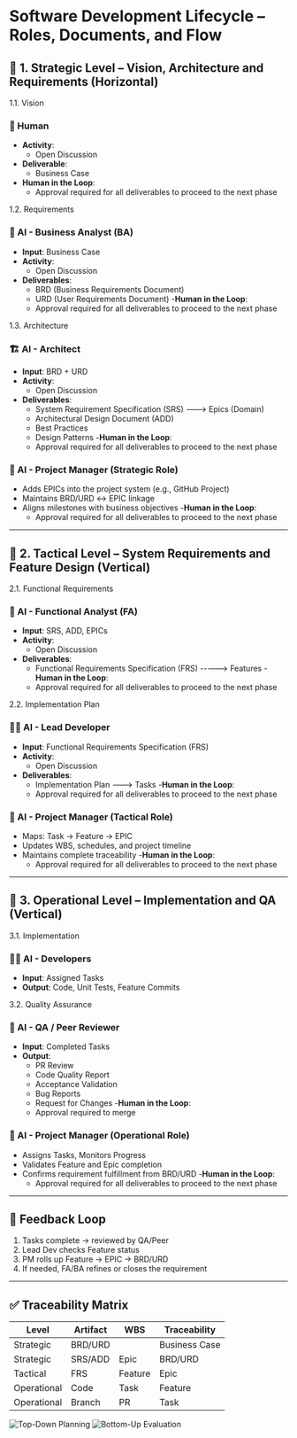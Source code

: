 # Software Development Lifecycle – Roles, Documents, and Flow

## 🔷 1. Strategic Level – Vision, Architecture and Requirements (Horizontal)


1.1. Vision
### 🧑 Human
- **Activity**: 
  - Open Discussion
- **Deliverable**: 
  - Business Case
- **Human in the Loop**:
  - Approval required for all deliverables to proceed to the next phase

1.2. Requirements
### 🧾 AI - Business Analyst (BA)
- **Input**: Business Case
- **Activity**: 
  - Open Discussion
- **Deliverables**:
  - BRD (Business Requirements Document)
  - URD (User Requirements Document)
-**Human in the Loop**:
  - Approval required for all deliverables to proceed to the next phase

1.3. Architecture
### 🏗️ AI - Architect
- **Input**: BRD + URD
- **Activity**: 
  - Open Discussion
- **Deliverables**:
  - System Requirement Specification (SRS)   ---> Epics (Domain)
  - Architectural Design Document (ADD)
  - Best Practices
  - Design Patterns
-**Human in the Loop**:
  - Approval required for all deliverables to proceed to the next phase

### 📌 AI - Project Manager (Strategic Role)
- Adds EPICs into the project system (e.g., GitHub Project)
- Maintains BRD/URD ↔ EPIC linkage
- Aligns milestones with business objectives
-**Human in the Loop**:
  - Approval required for all deliverables to proceed to the next phase
---

## 🔷 2. Tactical Level – System Requirements and Feature Design  (Vertical)

2.1. Functional Requirements
### 🧠 AI - Functional Analyst (FA)
- **Input**: SRS, ADD, EPICs
- **Activity**: 
  - Open Discussion
- **Deliverables**:
  - Functional Requirements Specification (FRS) ----->  Features
-**Human in the Loop**:
  - Approval required for all deliverables to proceed to the next phase

2.2. Implementation Plan
### 🧑‍💻 AI - Lead Developer
- **Input**: Functional Requirements Specification (FRS)
- **Activity**: 
  - Open Discussion
- **Deliverables**:
  - Implementation Plan            ---> Tasks
-**Human in the Loop**:
  - Approval required for all deliverables to proceed to the next phase

### 📌 AI - Project Manager (Tactical Role)
- Maps: Task → Feature → EPIC
- Updates WBS, schedules, and project timeline
- Maintains complete traceability
-**Human in the Loop**:
  - Approval required for all deliverables to proceed to the next phase
---

## 🔷 3. Operational Level – Implementation and QA  (Vertical)

3.1. Implementation
### 🧑‍🔧 AI - Developers
- **Input**: Assigned Tasks
- **Output**: Code, Unit Tests, Feature Commits

3.2. Quality Assurance
### 🧪 AI - QA / Peer Reviewer
- **Input**: Completed Tasks
- **Output**:
  - PR Review
  - Code Quality Report
  - Acceptance Validation
  - Bug Reports
  - Request for Changes
-**Human in the Loop**:
  - Approval required to merge

### 📌 AI - Project Manager (Operational Role)
- Assigns Tasks, Monitors Progress
- Validates Feature and Epic completion
- Confirms requirement fulfillment from BRD/URD
-**Human in the Loop**:
  - Approval required for all deliverables to proceed to the next phase
---

## 🔁 Feedback Loop

1. Tasks complete → reviewed by QA/Peer
2. Lead Dev checks Feature status
3. PM rolls up Feature → EPIC → BRD/URD
4. If needed, FA/BA refines or closes the requirement

---

## ✅ Traceability Matrix

| Level       | Artifact     |    WBS      | Traceability                       |
|-------------|--------------|-------------|------------------------------------|
| Strategic   | BRD/URD      |             | Business Case                      |
| Strategic   | SRS/ADD      | Epic        | BRD/URD                            |
| Tactical    | FRS          | Feature     | Epic                               |
| Operational | Code         | Task        | Feature                            |
| Operational | Branch       | PR          | Task                               |

![Top-Down Planning](image-2.png)
![Bottom-Up Evaluation](image-1.png)